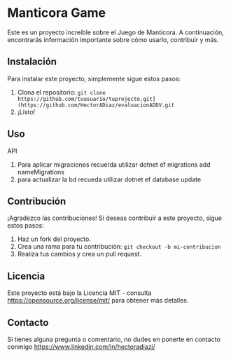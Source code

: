 # Manticora Game
Este es un proyecto increíble sobre el Juego de Manticora. A continuación, encontrarás información importante sobre cómo usarlo, contribuir y más.

## Instalación
Para instalar este proyecto, simplemente sigue estos pasos:

1. Clona el repositorio: `git clone https://github.com/tuusuario/tuprojecto.git](https://github.com/HectorADiaz/evaluacionADDV.git`
2. ¡Listo!

## Uso
API
1. Para aplicar migraciones recuerda utilizar dotnet ef migrations add nameMigrations
2. para actualizar la bd recueda utilizar dotnet ef database update
   

## Contribución
¡Agradezco las contribuciones! Si deseas contribuir a este proyecto, sigue estos pasos:

1. Haz un fork del proyecto.
2. Crea una rama para tu contribución: `git checkout -b mi-contribucion`
3. Realiza tus cambios y crea un pull request.

## Licencia
Este proyecto está bajo la Licencia MIT - consulta https://opensource.org/license/mit/ para obtener más detalles.

## Contacto
Si tienes alguna pregunta o comentario, no dudes en ponerte en contacto conmigo https://www.linkedin.com/in/hectoradiazj/

